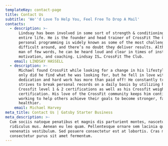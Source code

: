 ```yaml
---
templateKey: contact-page
title: Contact Us
subtitle: 'We''d Love To Help You, Feel Free To Drop A Mail'
contacts:
  - description: >-
      Lindsay has been involved in some sort of strength & conditioning his
      entire life. He is the founder and head trainer of CrossFit The Club. His
      personal programming is widely known as some of the most challenging and
      difficult around, and there’s no doubt they deliver results. Although a
      man of few words, he can be heard loud and clear in times of instruction,
      motivation, and coaching. Lindsay IS… CrossFit The Club.
    email: LINDSAY HASSELL
  - description: >-
      Michael found CrossFit while looking for a change in his lifestyle. Not
      only did he find what he was looking for, but he fell in love with it. His
      dedication and hard work has more than paid off! He constantly trains and
      strives to break personal records on a daily basis by utilizing his
      Crossfit level 1 & 2 certifications as well as his Crossfit weightlifting
      certification. His love of the CrossFit community keeps him continually
      working to help others achieve their goals to become stronger, faster, and
      healthier.
    email: Michael Harvey
meta_title: Contact Us | Gatsby Starter Business
meta_description: >-
  Cum sociis natoque penatibus et magnis dis parturient montes, nascetur
  ridiculus mus. Aenean eu leo quam. Pellentesque ornare sem lacinia quam
  venenatis vestibulum. Sed posuere consectetur est at lobortis. Cras mattis
  consectetur purus sit amet fermentum.
---
```


